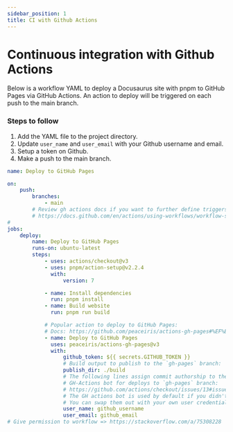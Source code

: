 ```yaml
---
sidebar_position: 1
title: CI with Github Actions
---
```


# Continuous integration with Github Actions

Below is a workflow YAML to deploy a Docusaurus site with pnpm to GitHub Pages via GitHub Actions. An action to deploy will be triggered on each push to the main branch.

### Steps to follow

1. Add the YAML file to the project directory.
2. Update `user_name` and `user_email` with your Github username and email.
3. Setup a token on Github.
4. Make a push to the main branch.

```yaml {30,38,39} title="./.github/workflows/deploy.yml"
name: Deploy to GitHub Pages

on:
    push:
        branches:
            - main
        # Review gh actions docs if you want to further define triggers, paths, etc
        # https://docs.github.com/en/actions/using-workflows/workflow-syntax-for-github-actions#on
#
jobs:
    deploy:
        name: Deploy to GitHub Pages
        runs-on: ubuntu-latest
        steps:
            - uses: actions/checkout@v3
            - uses: pnpm/action-setup@v2.2.4
              with:
                  version: 7

            - name: Install dependencies
              run: pnpm install
            - name: Build website
              run: pnpm run build

            # Popular action to deploy to GitHub Pages:
            # Docs: https://github.com/peaceiris/actions-gh-pages#%EF%B8%8F-docusaurus
            - name: Deploy to GitHub Pages
              uses: peaceiris/actions-gh-pages@v3
              with:
                  github_token: ${{ secrets.GITHUB_TOKEN }}
                  # Build output to publish to the `gh-pages` branch:
                  publish_dir: ./build
                  # The following lines assign commit authorship to the official
                  # GH-Actions bot for deploys to `gh-pages` branch:
                  # https://github.com/actions/checkout/issues/13#issuecomment-724415212
                  # The GH actions bot is used by default if you didn't specify the two fields.
                  # You can swap them out with your own user credentials.
                  user_name: github_username
                  user_email: github_email
# Give permission to workflow => https://stackoverflow.com/a/75308228
```
